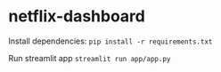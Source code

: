 # netflix-dashboard
Install dependencies: 
```pip install -r requirements.txt```

Run streamlit app
```streamlit run app/app.py```
